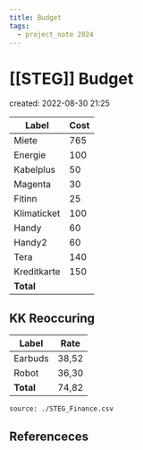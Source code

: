 ```yaml
---
title: Budget
tags:
  - project_note 2024
---
```


# [[STEG]] Budget
created: 2022-08-30 21:25

| Label       | Cost |
| ----------- | ---- |
| Miete       | 765  |
| Energie     | 100  |
| Kabelplus   | 50   |
| Magenta     | 30   |
| Fitinn      | 25   |
| Klimaticket | 100  |
| Handy       | 60   |
| Handy2      | 60   |
| Tera        | 140  |
| Kreditkarte | 150  |
| **Total**   |      |

## KK Reoccuring
| Label     | Rate  |
| --------- | ----- |
| Earbuds   | 38,52 |
| Robot     | 36,30 |
| **Total** | 74,82 |

```csvtable
source: ./STEG_Finance.csv
```

## Referenceces